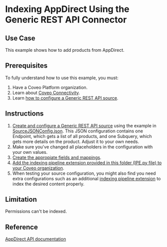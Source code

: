 # Indexing AppDirect Using the Generic REST API Connector

## Use Case
This example shows how to add products from AppDirect.

## Prerequisites
To fully understand how to use this example, you must:
1. Have a Coveo Platform organization.
2. Learn about [Coveo Connectivity](https://docs.coveo.com/en/1702/).
3. Learn [how to configure a Generic REST API source](https://docs.coveo.com/en/1896/).

## Instructions
1. [Create and configure a Generic REST API source](https://docs.coveo.com/en/1896/) using the example in [SourceJSONConfig.json](https://github.com/coveooss/connectivity-library/blob/master/APP%20Direct/SourceJSONConfig.json). This JSON configuration contains one Endpoint, which gets a list of all products, and one Subquery, which gets more details on the product. Adjust it to your own needs.
2. Make sure you've changed all placeholders in the configuration with your own values.
3. [Create the appropiate fields and mappings](https://docs.coveo.com/en/1896/#completion).
4. [Add the indexing pipeline extension provided in this folder (IPE.py file) to your Coveo organization](https://docs.coveo.com/en/1645/).
5. When testing your source configuration, you might also find you need extra configurations such as an additional [indexing pipeline extension](https://docs.coveo.com/en/1645/) to index the desired content properly.

## Limitation
Permissions can't be indexed.

## Reference
[AppDirect API documentation](https://help.appdirect.com/develop/useAppDirectAPI.html)

